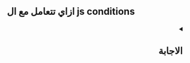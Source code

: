 <h2 align=center>ازاي تتعامل مع ال js conditions</h2>

<details dir=rtl>
  <summary>
    <h2>الاجابة</h2>
  </summary>

لما بتكتب كود بال JavaScript أو أي لغة برمجة أخرى فأحنا غالبا بنبقي محتاجين ننفذ كود بناء علي شرط معين ودا بنسميه `conditional statements`
    
أحيانا بيكون عندي conditional statements كثيره جدا ودا بيكونلي [if/else hell](https://www.zealousweb.com/wp-content/uploads/2021/02/image1.png) و دا طبعا بيخلي الكود غير مقروء.
    
  

  
  
  
  
  
  
  
  
  
فأنت محتاج الاول تشوف عدد ال conditional statements الي عندك لو لقيتيها 2 بس أستخدم:
    

    
<ol type='1' dir=rtl>
  <li> if else statement 
      <div align=center>
          <img width=50% src="https://user-images.githubusercontent.com/69124951/197768034-6cd38f8d-1c60-49ca-aae8-c47f95b5546c.png" />
       </div>
  </li>
  <li> ternary operator
    <div align=center>
          <img width=50% src="https://user-images.githubusercontent.com/69124951/197768594-77b4b7f7-04ce-4a06-8210-177144566e07.png" />
       </div>
  </li>
  <li> && 
    <div align=center>
      <img width=50% src="https://user-images.githubusercontent.com/69124951/197769573-37fc0aeb-7866-4bfd-9ffe-5c1ffe82a1ca.png" />
    </div>
  </li>
  </li>
</ol>

    ولو لقيتهم اكتر من 2 استخدم:
<ol type='1' dir=rtl>
  <li> Switch statement
    <div align=center>
          <img width=50% src="https://user-images.githubusercontent.com/69124951/197770059-8b05280a-b3fc-4ecb-8b11-7d3218a8e625.png" />
       </div>
  </li>
  <li> Switch statement
    <div align=center>
          <img width=50% src="https://user-images.githubusercontent.com/69124951/197770450-cabfb77f-e1c1-4bb4-9614-db45fe593bda.png" />
    </div>
  </li>
</ol>

</details>


